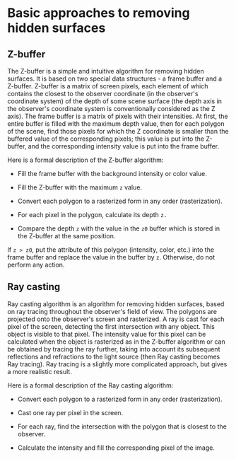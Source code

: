 # Basic approaches to removing hidden surfaces

## Z-buffer

The Z-buffer is a simple and intuitive algorithm for removing hidden surfaces. It is based on two special data structures - a frame buffer and a Z-buffer. Z-buffer is a matrix of screen pixels, each element of which contains the closest to the observer coordinate (in the observer's coordinate system) of the depth of some scene surface (the depth axis in the observer's coordinate system is conventionally considered as the Z axis). The frame buffer is a matrix of pixels with their intensities.
At first, the entire buffer is filled with the maximum depth value, then for each polygon of the scene, find those pixels for which the Z coordinate is smaller than the buffered value of the corresponding pixels; this value is put into the Z-buffer, and the corresponding intensity value is put into the frame buffer.

Here is a formal description of the Z-buffer algorithm:

- Fill the frame buffer with the background intensity or color value.

- Fill the Z-buffer with the maximum `z` value.

- Convert each polygon to a rasterized form in any order (rasterization).

- For each pixel in the polygon, calculate its depth `z.`

- Compare the depth `z` with the value in the `z0` buffer which is stored in the Z-buffer at the same position.

If `z > z0`, put the attribute of this polygon (intensity, color, etc.) into the frame buffer and replace the value in the buffer by `z`. Otherwise, do not perform any action.

## Ray casting

Ray casting algorithm is an algorithm for removing hidden surfaces, based on ray tracing throughout the observer's field of view. The polygons are projected onto the observer's screen and rasterized. A ray is cast for each pixel of the screen, detecting the first intersection with any object. This object is visible to that pixel. The intensity value for this pixel can be calculated when the object is rasterized as in the Z-buffer algorithm or can be obtained by tracing the ray further, taking into account its subsequent reflections and refractions to the light source (then Ray casting becomes Ray tracing). Ray tracing is a slightly more complicated approach, but gives a more realistic result.

Here is a formal description of the Ray casting algorithm:

- Convert each polygon to a rasterized form in any order (rasterization).

- Cast one ray per pixel in the screen.

- For each ray, find the intersection with the polygon that is closest to the observer.

- Calculate the intensity and fill the corresponding pixel of the image.
